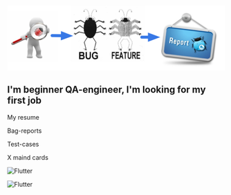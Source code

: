 ![Header](https://github.com/alenachchekm/alenachchekm/blob/main/assets/74.png)

## I'm beginner QA-engineer, I'm looking for my first job

My resume

Bag-reports

Test-cases

X maind cards

![Flutter](https://img.shields.io/badge/-Виды_тестирования-090909?style=for-the-badge&logo=appveyor&logoColor=F88C00)

![Flutter](https://img.shields.io/badge/-Жизненный_цикл_ПО-090909?style=for-the-badge&logo=appveyor&logoColor=F88C00)
